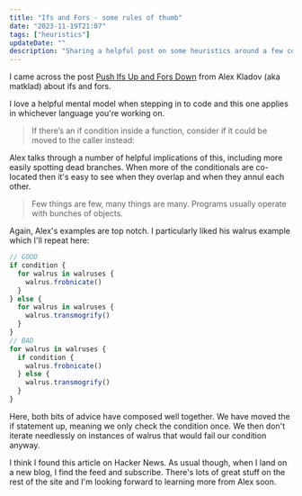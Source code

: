 ```yaml
---
title: "Ifs and Fors - some rules of thumb"
date: "2023-11-19T21:07"
tags: ["heuristics"]
updateDate: ""
description: "Sharing a helpful post on some heuristics around a few common coding structures"
---
```


I came across the post [Push Ifs Up and Fors Down](https://matklad.github.io/2023/11/15/push-ifs-up-and-fors-down.html) from Alex Kladov (aka matklad) about ifs and fors.

I love a helpful mental model when stepping in to code and this one applies in whichever language you're working on.


> If there’s an if condition inside a function, consider if it could be moved to the caller instead:

Alex talks through a number of helpful implications of this, including more easily spotting dead branches. When more of the conditionals are co-located then it's easy to see when they overlap and when they annul each other.

> Few things are few, many things are many. Programs usually operate with bunches of objects.

Again, Alex's examples are top notch. I particularly liked his walrus example which I'll repeat here:

```js
// GOOD
if condition {
  for walrus in walruses {
    walrus.frobnicate()
  }
} else {
  for walrus in walruses {
    walrus.transmogrify()
  }
}
// BAD
for walrus in walruses {
  if condition {
    walrus.frobnicate()
  } else {
    walrus.transmogrify()
  }
}
```

Here, both bits of advice have composed well together. We have moved the if statement up, meaning we only check the condition once. We then don't iterate needlessly on instances of walrus that would fail our condition anyway.

I think I found this article on Hacker News. As usual though, when I land on a new blog, I find the feed and subscribe. There's lots of great stuff on the rest of the site and I'm looking forward to learning more from Alex soon.
